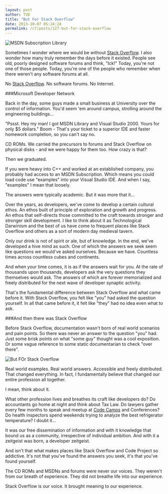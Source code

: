 ```yaml
---
layout: post
author: TVD
title: "But For Stack Overflow"
date: 2013-10-07 05:24:24
permalink: /c7/posts/127-but-for-stack-overflow
---
```


<img src="http://techoctave.com/c7/static/msdn-library-box.png" alt="MSDN Subscription Library"/>

Sometimes I wonder where we would be without [Stack Overflow][1]. I also wonder how many truly remember the days before it existed. People see old, poorly designed software forums and think, "Ick!" Today, you're not one of those people. Today, you're one of the people who remember when there weren't any software forums at all.

No [Stack Overflow][2]. No software forums. No Internet.

###Microsoft Developer Network

Back in the day, some guys made a small business at University over the control of information. You'd seem 'em around campus, strolling around the engineering buildings...

"Pssst. Hey my man! I got MSDN Library and Visual Studio 2000. Yours for only $5 dollars." Boom - That's your ticket to a superior IDE and faster homework completion, so you can't say no.

CD ROMs. We carried the precursors to forums and Stack Overflow on physical disks - and we were happy for them too. How crazy is that?

Then we graduated.

If you were heavy into C++ and worked at an established company, you probably had access to an MSDN Subscription. Which means you could load code use "examples" into your Visual Studio IDE. And when I say, "examples" I mean that loosely. 

The answers were typically academic. But it was more that it...

Over the years, as developers, we've come to develop a certain cultural ethos. An ethos built of principle of exploration and growth and progress. An ethos that self-directs those committed to the craft towards stronger and stronger skill development. I like to think about it as Technological Darwinism and the best of us have come to frequent places like Stack Overflow and others as a sort of modern day medieval tavern.

Only our drink is not of spirit or ale, but of knowledge. In the end, we've developed a hive mind as such. One of which the answers we seek seem like questions we would've asked ourselves. Because we have. Countless times across countless cubes and continents.

And when your time comes, it is as if the answers wait for you. At the rate of thousands upon thousands, developers ask the very questions they themselves would ask. The answers of which are forever memorialized and freely distributed for the next wave of developer synaptic activity.

That's the fundamental difference between Stack Overflow and what came before it. With Stack Overflow, you felt like "you" had asked the question yourself. In all that came before it, it felt like "they" had no idea even what to ask.

###And then there was Stack Overflow

Before Stack Overflow, documentation wasn't born of real world scenarios and pain points. So there was never an answer to the question "you" had. Just some brisk points on what "some guy" thought was a cool exposition. Or some vague reference to some static documentarian to check "over there".

<img src="http://techoctave.com/c7/static/stackoverflow.png" alt="But FOr Stack Overflow"/>

Real world examples. Real world answers. Accessible and freely distributed. That changed everything. In fact, I fundamentally believe that changed our entire profession all together.

I mean, think about it.

What other profession lives and breathes its craft like developers do? Do accountants go home at night and think about Tax Law. Do lawyers gather every few months to speak and meetup at [Code Camps][3] and Conferences? Do health inspectors spend weekends trying to analyze the best refrigerator temperature? I doubt it...

It was our free dissemination of information and with it knowledge that bound us as a community, irrespective of individual ambition. And with it a zeitgeist was born, a developer zeitgeist.

And isn't that what makes places like Stack Overflow and Code Project so addictive. It's not that you've found the answers you seek, it's that you've found yourself.

The CD ROMs and MSDNs and forums were never our voices. They weren't from our breath of experience. They did not breathe life into our experience.  

Stack Overflow is our voice. It brought meaning to our experience.


  [1]: http://stackoverflow.com/
  [2]: http://www.codinghorror.com/blog/2008/04/introducing-stackoverflow-com.html
  [3]: http://columbuscodecamp.com/
